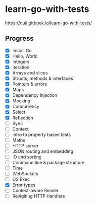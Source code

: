 # learn-go-with-tests
https://quii.gitbook.io/learn-go-with-tests/

## Progress
- [x] Install Go
- [x] Hello, World
- [x] Integers
- [x] Iteration
- [x] Arrays and slices
- [x] Structs, methods & interfaces
- [x] Pointers & errors
- [x] Maps
- [x] Dependency Injection
- [x] Mocking
- [x] Concurrency
- [x] Select
- [x] Reflection
- [ ] Sync
- [ ] Context
- [ ] Intro to property based tests
- [ ] Maths
- [ ] HTTP server
- [ ] JSON,routing and embedding
- [ ] IO and sorting
- [ ] Command line & package structure
- [ ] Time
- [ ] WebSockets
- [ ] OS Exec
- [x] Error types
- [ ] Context-aware Reader
- [ ] Revigiting HTTP Handlers
